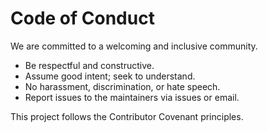 # Code of Conduct

We are committed to a welcoming and inclusive community.

- Be respectful and constructive.
- Assume good intent; seek to understand.
- No harassment, discrimination, or hate speech.
- Report issues to the maintainers via issues or email.

This project follows the Contributor Covenant principles.

